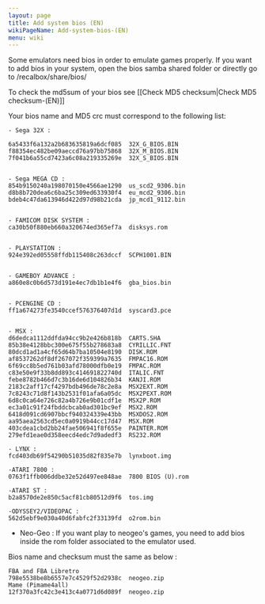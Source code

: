 ```yaml
---
layout: page
title: Add system bios (EN)
wikiPageName: Add-system-bios-(EN)
menu: wiki
---
```


Some emulators need bios in order to emulate games properly. If you want to add bios in your system, open the bios samba shared folder or directly go to /recalbox/share/bios/

To check the md5sum of your bios see [[Check MD5 checksum|Check MD5 checksum-(EN)]]

Your bios name and MD5 crc must correspond to the following list: 

```
- Sega 32X :

6a5433f6a132a2b683635819a6dcf085  32X_G_BIOS.BIN
f88354ec482be09aeccd76a97bb75868  32X_M_BIOS.BIN
7f041b6a55cd7423a6c08a219335269e  32X_S_BIOS.BIN


- Sega MEGA CD :
854b9150240a198070150e4566ae1290  us_scd2_9306.bin
d8b8b720dea6c6ba25c309ed633930f4  eu_mcd2_9306.bin
bdeb4c47da613946d422d97d98b21cda  jp_mcd1_9112.bin


- FAMICOM DISK SYSTEM :
ca30b50f880eb660a320674ed365ef7a  disksys.rom


- PLAYSTATION :
924e392ed05558ffdb115408c263dccf  SCPH1001.BIN


- GAMEBOY ADVANCE :
a860e8c0b6d573d191e4ec7db1b1e4f6  gba_bios.bin


- PCENGINE CD :
ff1a674273fe3540ccef576376407d1d  syscard3.pce


- MSX :
d6dedca1112ddfda94cc9b2e426b818b  CARTS.SHA
85b38e4128bbc300e675f55b278683a8  CYRILLIC.FNT
80dcd1ad1a4cf65d64b7ba10504e8190  DISK.ROM
af8537262df8df267072f359399a7635  FMPAC16.ROM
6f69cc8b5ed761b03afd78000dfb0e19  FMPAC.ROM
c83e50e9f33b8dd893c414691822740d  ITALIC.FNT
febe8782b466d7c3b16de6d104826b34  KANJI.ROM
2183c2aff17cf4297bdb496de78c2e8a  MSX2EXT.ROM
7c8243c71d8f143b2531f01afa6a05dc  MSX2PEXT.ROM
6d8c0ca64e726c82a4b726e9b01cdf1e  MSX2P.ROM
ec3a01c91f24fbddcbcab0ad301bc9ef  MSX2.ROM
6418d091cd6907bbcf940324339e43bb  MSXDOS2.ROM
aa95aea2563cd5ec0a0919b44cc17d47  MSX.ROM
403cdea1cbd2bb24fae506941f8f655e  PAINTER.ROM
279efd1eae0d358eecd4edc7d9adedf3  RS232.ROM

- LYNX :
fcd403db69f54290b51035d82f835e7b  lynxboot.img

-ATARI 7800 :
0763f1ffb006ddbe32e52d497ee848ae  7800 BIOS (U).rom   
   
-ATARI ST : 
b2a8570de2e850c5acf81cb80512d9f6  tos.img   

-ODYSSEY2/VIDEOPAC :
562d5ebf9e030a40d6fabfc2f33139fd  o2rom.bin   
``` 

- Neo-Geo : 
If you want play to neogeo's games, you need to add bios inside the rom folder associated to the emulator used.

Bios name and checksum must the same as below : 

```
FBA and FBA Libretro
798e5538be8b6557e7c4529f52d2938c  neogeo.zip
Mame (Pimame4all)
12f370a3fc42c3e413c4a0771d6d089f  neogeo.zip

``` 
